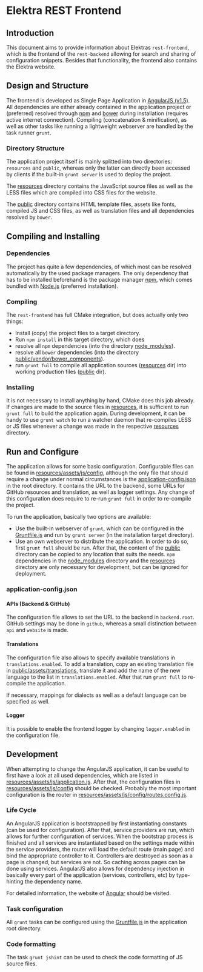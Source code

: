 # Elektra REST Frontend

## Introduction

This document aims to provide information about Elektras `rest-frontend`, which is the frontend of the `rest-backend` allowing for search and sharing of configuration snippets. Besides that functionality, the frontend also contains the Elektra website.

## Design and Structure

The frontend is developed as Single Page Application in [AngularJS (v1.5)](https://angularjs.org/). All dependencies are either already contained in the application project or (preferred) resolved through [npm](https://www.npmjs.com/) and [bower](https://bower.io/) during installation (requires active internet connection). Compiling (concatenation & minification), as well as other tasks like running a lightweight webserver are handled by the task runner `grunt`.

### Directory Structure

The application project itself is mainly splitted into two directories: `resources` and `public`, whereas only the latter can directly been accessed by clients if the built-in `grunt server` is used to deploy the project.

The [resources](resources) directory contains the JavaScript source files as well as the LESS files which are compiled into CSS files for the website.

The [public](public) directory contains HTML template files, assets like fonts, compiled JS and CSS files, as well as translation files and all dependencies resolved by `bower`.

## Compiling and Installing

### Dependencies

The project has quite a few dependencies, of which most can be resolved automatically by the used package managers. The only dependency that has to be installed beforehand is the package manager [npm](https://www.npmjs.com/), which comes bundled with [Node.js](https://nodejs.org/) (preferred installation).

### Compiling

The `rest-frontend` has full CMake integration, but does actually only two things:
- Install (copy) the project files to a target directory.
- Run `npm install` in this target directory, which does
 - resolve all `npm` dependencies (into the directory [node_modules](node_modules)).
 - resolve all `bower` dependencies (into the directory [public/vendor/bower_components](public/vendor/bower_components)).
 - run `grunt full` to compile all application sources ([resources](resources) dir) into working production files ([public](public) dir).

### Installing

It is not necessary to install anything by hand, CMake does this job already. If changes are made to the source files in [resources](resources), it is sufficient to run `grunt full` to build the application again. During development, it can be handy to use `grunt watch` to run a watcher daemon that re-compiles LESS or JS files whenever a change was made in the respective [resources](resources) directory.

## Run and Configure

The application allows for some basic configuration. Configurable files can be found in [resources/assets/js/config](resources/assets/js/config), although the only file that should require a change under normal circumstances is the [application-config.json](application-config.json) in the root directory. It contains the URL to the backend, some URLs for GitHub resources and translation, as well as logger settings. Any change of this configuration does require to re-run `grunt full` in order to re-compile the project.

To run the application, basically two options are available:
- Use the built-in webserver of `grunt`, which can be configured in the [Gruntfile.js](Gruntfile.js) and run by `grunt server` (in the installation target directory).
- Use an own webserver to distribute the application. In order to do so, first `grunt full` should be run. After that, the content of the [public](public) directory can be copied to any location that suits the needs. `npm` dependencies in the [node_modules](node_modules) directory and the [resources](resources) directory are only necessary for development, but can be ignored for deployment.

### application-config.json

#### APIs (Backend & GitHub)

The configuration file allows to set the URL to the backend in `backend.root`. GitHub settings may be done in `github`, whereas a small distinction between `api` and `website` is made.

#### Translations

The configuration file also allows to specify available translations in `translations.enabled`. To add a translation, copy an existing translation file in [public/assets/translations](public/assets/translations), translate it and add the name of the new language to the list in `translations.enabled`. After that run `grunt full` to re-compile the application.

If necessary, mappings for dialects as well as a default language can be specified as well.

#### Logger

It is possible to enable the frontend logger by changing `logger.enabled` in the configuration file.

## Development

When attempting to change the AngularJS application, it can be useful to first have a look at all used dependencies, which are listed in [resources/assets/js/application.js](resources/assets/js/application.js). After that, the configuration files in [resources/assets/js/config](resources/assets/js/config) should be checked. Probably the most important configuration is the router in [resources/assets/js/config/routes.config.js](resources/assets/js/config/routes.config.js).

### Life Cycle

An AngularJS application is bootstrapped by first instantiating constants (can be used for configuration). After that, service providers are run, which allows for further configuration of services. When the bootstrap process is finished and all services are instantiated based on the settings made within the service providers, the router will load the default route (main page) and bind the appropriate controller to it. Controllers are destroyed as soon as a page is changed, but services are not. So caching across pages can be done using services. AngularJS also allows for dependency injection in basically every part of the application (services, controllers, etc) by type-hinting the dependency name.

For detailed information, the website of [Angular](https://angularjs.org/) should be visited.

### Task configuration

All `grunt` tasks can be configured using the [Gruntfile.js](Gruntfile.js) in the application root directory.

### Code formatting

The task `grunt jshint` can be used to check the code formatting of JS source files.
